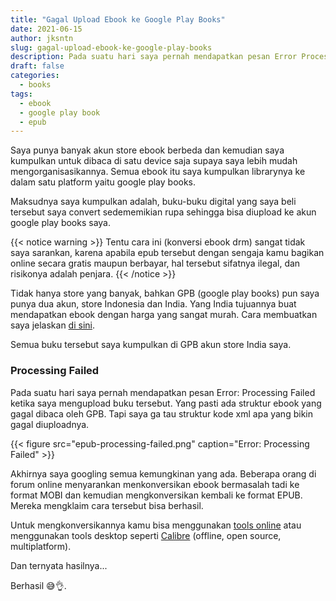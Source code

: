 ```yaml
---
title: "Gagal Upload Ebook ke Google Play Books"
date: 2021-06-15
author: jksntn
slug: gagal-upload-ebook-ke-google-play-books
description: Pada suatu hari saya pernah mendapatkan pesan Error Processing Failed ketika saya mengupload buku tersebut.
draft: false
categories:
  - books
tags:
  - ebook
  - google play book
  - epub
---
```

Saya punya banyak akun store ebook berbeda dan kemudian saya kumpulkan untuk dibaca di satu device saja supaya saya lebih mudah mengorganisasikannya. Semua ebook itu saya kumpulkan librarynya ke dalam satu platform yaitu google play books.

<!--more-->

Maksudnya saya kumpulkan adalah, buku-buku digital yang saya beli tersebut saya convert sedememikian rupa sehingga bisa diupload ke akun google play books saya. 

{{< notice warning >}}
Tentu cara ini (konversi ebook drm) sangat tidak saya sarankan, karena apabila epub tersebut dengan sengaja kamu bagikan online secara gratis maupun berbayar, hal tersebut sifatnya ilegal, dan risikonya adalah penjara.
{{< /notice >}}

Tidak hanya store yang banyak, bahkan GPB (google play books) pun saya punya dua akun, store Indonesia dan India. Yang India tujuannya buat mendapatkan ebook dengan harga yang sangat murah. Cara membuatkan saya jelaskan [di sini](/membeli-ebook-setengah-harga/).

Semua buku tersebut saya kumpulkan di GPB akun store India saya.

### Processing Failed

Pada suatu hari saya pernah mendapatkan pesan Error: Processing Failed ketika saya mengupload buku tersebut. Yang pasti ada struktur ebook yang gagal dibaca oleh GPB. Tapi saya ga tau struktur kode xml apa yang bikin gagal diuploadnya.

{{< figure src="epub-processing-failed.png" caption="Error: Processing Failed" >}}

Akhirnya saya googling semua kemungkinan yang ada. Beberapa orang di forum online menyarankan menkonversikan ebook bermasalah tadi ke format MOBI dan kemudian mengkonversikan kembali ke format EPUB. Mereka mengklaim cara tersebut bisa berhasil. 

Untuk mengkonversikannya kamu bisa menggunakan [tools online](https://ebook.online-convert.com/id/konversi-ke-mobi) atau menggunakan tools desktop seperti [Calibre](https://calibre-ebook.com/) (offline, open source, multiplatform). 

Dan ternyata hasilnya...

Berhasil 😅👌.
